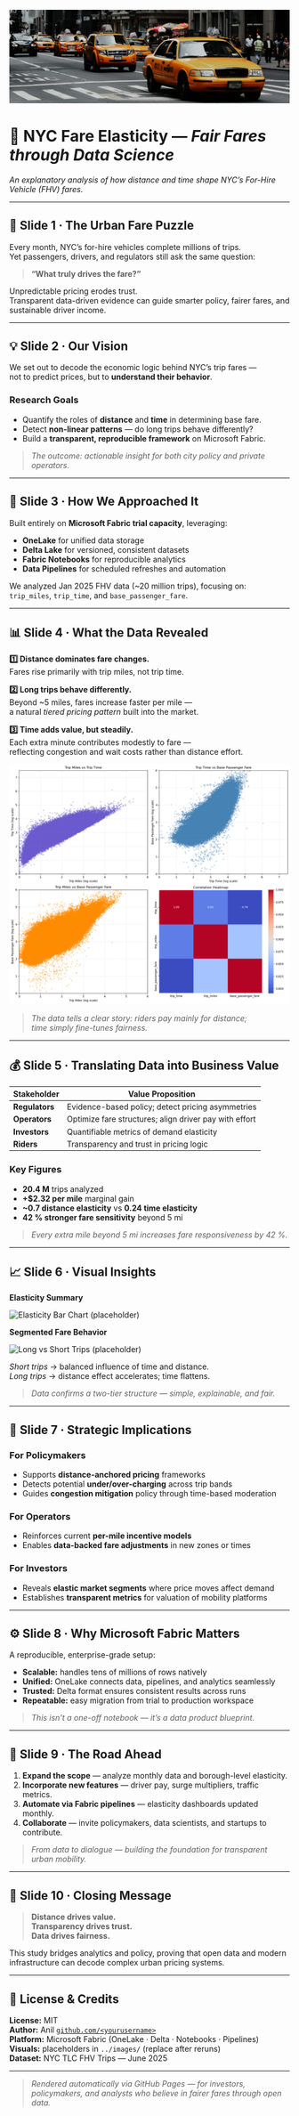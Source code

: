 ![Banner](../assets/elasticity_banner.png)

# 🚖 NYC Fare Elasticity — *Fair Fares through Data Science*  
*An explanatory analysis of how distance and time shape NYC’s For-Hire Vehicle (FHV) fares.*

---

## 🌆 Slide 1 · The Urban Fare Puzzle
Every month, NYC’s for-hire vehicles complete millions of trips.  
Yet passengers, drivers, and regulators still ask the same question:

> **“What truly drives the fare?”**

Unpredictable pricing erodes trust.  
Transparent data-driven evidence can guide smarter policy, fairer fares, and sustainable driver income.

---

## 💡 Slide 2 · Our Vision
We set out to decode the economic logic behind NYC’s trip fares —  
not to predict prices, but to **understand their behavior**.

### Research Goals
- Quantify the roles of **distance** and **time** in determining base fare.  
- Detect **non-linear patterns** — do long trips behave differently?  
- Build a **transparent, reproducible framework** on Microsoft Fabric.

> *The outcome: actionable insight for both city policy and private operators.*

---

## 🧠 Slide 3 · How We Approached It
Built entirely on **Microsoft Fabric trial capacity**, leveraging:

- **OneLake** for unified data storage  
- **Delta Lake** for versioned, consistent datasets  
- **Fabric Notebooks** for reproducible analytics  
- **Data Pipelines** for scheduled refreshes and automation  

We analyzed Jan 2025 FHV data (~20 million trips), focusing on:
`trip_miles`, `trip_time`, and `base_passenger_fare`.

---

## 📊 Slide 4 · What the Data Revealed
**1️⃣ Distance dominates fare changes.**  
Fares rise primarily with trip miles, not trip time.

**2️⃣ Long trips behave differently.**  
Beyond ~5 miles, fares increase faster per mile —  
a natural *tiered pricing pattern* built into the market.

**3️⃣ Time adds value, but steadily.**  
Each extra minute contributes modestly to fare —  
reflecting congestion and wait costs rather than distance effort.

![Fare vs Distance / Time Scatter](../images/scatter_correlations.png)

> *The data tells a clear story: riders pay mainly for distance;  
time simply fine-tunes fairness.*

---

## 💰 Slide 5 · Translating Data into Business Value
| Stakeholder | Value Proposition |
|--------------|------------------|
| **Regulators** | Evidence-based policy; detect pricing asymmetries |
| **Operators** | Optimize fare structures; align driver pay with effort |
| **Investors** | Quantifiable metrics of demand elasticity |
| **Riders** | Transparency and trust in pricing logic |

### Key Figures
- **20.4 M** trips analyzed  
- **+$2.32 per mile** marginal gain  
- **~0.7 distance elasticity** vs **0.24 time elasticity**  
- **42 % stronger fare sensitivity** beyond 5 mi  

> *Every extra mile beyond 5 mi increases fare responsiveness by 42 %.*

---

## 📈 Slide 6 · Visual Insights
**Elasticity Summary**

![Elasticity Bar Chart (placeholder)](../images/elasticity_bar.png)

**Segmented Fare Behavior**

![Long vs Short Trips (placeholder)](../images/interaction_plot.png)

*Short trips* → balanced influence of time and distance.  
*Long trips* → distance effect accelerates; time flattens.  

> *Data confirms a two-tier structure — simple, explainable, and fair.*

---

## 🧭 Slide 7 · Strategic Implications
### For Policymakers
- Supports **distance-anchored pricing** frameworks  
- Detects potential **under/over-charging** across trip bands  
- Guides **congestion mitigation** policy through time-based moderation  

### For Operators
- Reinforces current **per-mile incentive models**  
- Enables **data-backed fare adjustments** in new zones or times  

### For Investors
- Reveals **elastic market segments** where price moves affect demand  
- Establishes **transparent metrics** for valuation of mobility platforms  

---

## ⚙️ Slide 8 · Why Microsoft Fabric Matters
A reproducible, enterprise-grade setup:

- **Scalable:** handles tens of millions of rows natively  
- **Unified:** OneLake connects data, pipelines, and analytics seamlessly  
- **Trusted:** Delta format ensures consistent results across runs  
- **Repeatable:** easy migration from trial to production workspace  

> *This isn’t a one-off notebook — it’s a data product blueprint.*

---

## 🚀 Slide 9 · The Road Ahead
1. **Expand the scope** — analyze monthly data and borough-level elasticity.  
2. **Incorporate new features** — driver pay, surge multipliers, traffic metrics.  
3. **Automate via Fabric pipelines** — elasticity dashboards updated monthly.  
4. **Collaborate** — invite policymakers, data scientists, and startups to contribute.  

> *From data to dialogue — building the foundation for transparent urban mobility.*

---

## 🏁 Slide 10 · Closing Message
> **Distance drives value.**  
> **Transparency drives trust.**  
> **Data drives fairness.**

This study bridges analytics and policy, proving that open data and modern infrastructure can decode complex urban pricing systems.

---

## 📘 License & Credits
**License:** MIT  
**Author:** Anil [`github.com/<yourusername>`](https://github.com/<yourusername>)  
**Platform:** Microsoft Fabric (OneLake · Delta · Notebooks · Pipelines)  
**Visuals:** placeholders in `../images/` (replace after reruns)  
**Dataset:** NYC TLC FHV Trips — June 2025  

---

> *Rendered automatically via GitHub Pages — for investors, policymakers, and analysts who believe in fairer fares through open data.*
